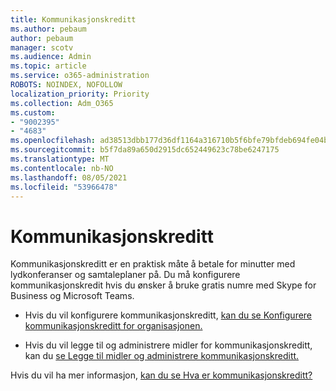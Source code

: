 ```yaml
---
title: Kommunikasjonskreditt
ms.author: pebaum
author: pebaum
manager: scotv
ms.audience: Admin
ms.topic: article
ms.service: o365-administration
ROBOTS: NOINDEX, NOFOLLOW
localization_priority: Priority
ms.collection: Adm_O365
ms.custom:
- "9002395"
- "4683"
ms.openlocfilehash: ad38513dbb177d36df1164a316710b5f6bfe79bfdeb694fe04b6df9ff4949f20
ms.sourcegitcommit: b5f7da89a650d2915dc652449623c78be6247175
ms.translationtype: MT
ms.contentlocale: nb-NO
ms.lasthandoff: 08/05/2021
ms.locfileid: "53966478"
---
```

# <a name="communication-credits"></a>Kommunikasjonskreditt

Kommunikasjonskreditt er en praktisk måte å betale for minutter med lydkonferanser og samtaleplaner på. Du må konfigurere kommunikasjonskredit hvis du ønsker å bruke gratis numre med Skype for Business og Microsoft Teams.

- Hvis du vil konfigurere kommunikasjonskreditt, [kan du se Konfigurere kommunikasjonskreditt for organisasjonen.](https://docs.microsoft.com/microsoftteams/set-up-communications-credits-for-your-organization) 

- Hvis du vil legge til og administrere midler for kommunikasjonskreditt, kan du [se Legge til midler og administrere kommunikasjonskreditt.](https://docs.microsoft.com/microsoftteams/add-funds-and-manage-communications-credits) 

Hvis du vil ha mer informasjon, [kan du se Hva er kommunikasjonskreditt?](https://docs.microsoft.com/microsoftteams/what-are-communications-credits)
